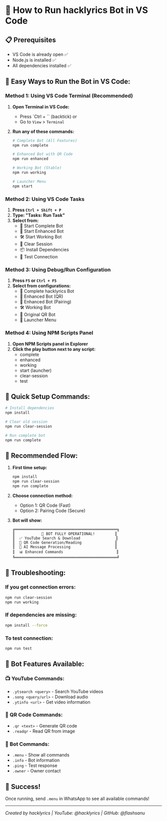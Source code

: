 # 🚀 How to Run hacklyrics Bot in VS Code

## 📋 Prerequisites
- VS Code is already open ✅
- Node.js is installed ✅
- All dependencies installed ✅

## 🎯 Easy Ways to Run the Bot in VS Code:

### Method 1: Using VS Code Terminal (Recommended)
1. **Open Terminal in VS Code:**
   - Press `Ctrl + `` (backtick) or
   - Go to `View` > `Terminal`

2. **Run any of these commands:**
   ```bash
   # Complete Bot (All Features)
   npm run complete
   
   # Enhanced Bot with QR Code
   npm run enhanced
   
   # Working Bot (Stable)
   npm run working
   
   # Launcher Menu
   npm start
   ```

### Method 2: Using VS Code Tasks
1. **Press `Ctrl + Shift + P`**
2. **Type: "Tasks: Run Task"**
3. **Select from:**
   - 🚀 Start Complete Bot
   - 🎵 Start Enhanced Bot  
   - 🛠️ Start Working Bot
   - 🧹 Clear Session
   - 📦 Install Dependencies
   - 🧪 Test Connection

### Method 3: Using Debug/Run Configuration
1. **Press `F5` or `Ctrl + F5`**
2. **Select from configurations:**
   - 🚀 Complete hacklyrics Bot
   - 🎵 Enhanced Bot (QR)
   - 🔐 Enhanced Bot (Pairing)
   - 🛠️ Working Bot
   - 📱 Original QR Bot
   - 🎯 Launcher Menu

### Method 4: Using NPM Scripts Panel
1. **Open NPM Scripts panel in Explorer**
2. **Click the play button next to any script:**
   - complete
   - enhanced
   - working
   - start (launcher)
   - clear-session
   - test

## 🔧 Quick Setup Commands:

```bash
# Install dependencies
npm install

# Clear old session
npm run clear-session

# Run complete bot
npm run complete
```

## 🎯 Recommended Flow:

1. **First time setup:**
   ```bash
   npm install
   npm run clear-session
   npm run complete
   ```

2. **Choose connection method:**
   - Option 1: QR Code (Fast)
   - Option 2: Pairing Code (Secure)

3. **Bot will show:**
   ```
   ╔══════════════════════════════════════════════╗
   ║            🎉 BOT FULLY OPERATIONAL!         ║
   ║  ✅ YouTube Search & Download                ║
   ║  📱 QR Code Generation/Reading               ║
   ║  🤖 AI Message Processing                    ║
   ║  📊 Enhanced Commands                        ║
   ╚══════════════════════════════════════════════╝
   ```

## 🐛 Troubleshooting:

### If you get connection errors:
```bash
npm run clear-session
npm run working
```

### If dependencies are missing:
```bash
npm install --force
```

### To test connection:
```bash
npm run test
```

## 📱 Bot Features Available:

### 📺 YouTube Commands:
- `.ytsearch <query>` - Search YouTube videos
- `.song <query/url>` - Download audio
- `.ytinfo <url>` - Get video information

### 📱 QR Code Commands:
- `.qr <text>` - Generate QR code
- `.readqr` - Read QR from image

### 🤖 Bot Commands:
- `.menu` - Show all commands
- `.info` - Bot information
- `.ping` - Test response
- `.owner` - Owner contact

## 🎊 Success!
Once running, send `.menu` in WhatsApp to see all available commands!

---
*Created by hacklyrics | YouTube: @hacklyrics | GitHub: @flashsanu*
